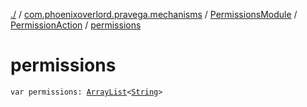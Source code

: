 [./](../../../index.md) / [com.phoenixoverlord.pravega.mechanisms](../../index.md) / [PermissionsModule](../index.md) / [PermissionAction](index.md) / [permissions](./permissions.md)

# permissions

`var permissions: `[`ArrayList`](https://kotlinlang.org/api/latest/jvm/stdlib/kotlin.collections/-array-list/index.html)`<`[`String`](https://kotlinlang.org/api/latest/jvm/stdlib/kotlin/-string/index.html)`>`